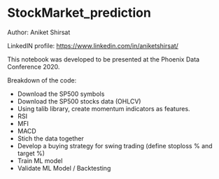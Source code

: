 # StockMarket_prediction

Author: Aniket Shirsat

LinkedIN profile: https://www.linkedin.com/in/aniketshirsat/

This notebook was developed to be presented at the Phoenix Data Conference 2020.

Breakdown of the code:

- Download the SP500 symbols
- Download the SP500 stocks data (OHLCV)
- Using talib library, create momentum indicators as features.
- RSI
- MFI
- MACD
- Stich the data together
- Develop a buying strategy for swing trading (define stoploss % and target %)
- Train ML model
- Validate ML Model / Backtesting
